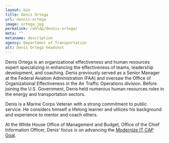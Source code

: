 ```yaml
---
layout: bio
title: Denis Ortega
url: dennis-ortega
image: ortega.jpg
permalink: /whldp/dennis-ortega/
meta: ""
metaname: description
agency: Department of Transportation
alt: Denis Ortega headshot
---
```


Denis Ortega is an organizational effectiveness and human resources expert specializing in enhancing the effectiveness of teams, leadership development, and coaching. Denis previously served as a Senior Manager at the Federal Aviation Administration (FAA) and oversaw the Office of Organizational Effectiveness in the Air Traffic Operations division. Before joining the U.S. Government, Denis held numerous human resources roles in the energy and transportation sectors.

Denis is a Marine Corps Veteran with a strong commitment to public service. He considers himself a lifelong learner and utilizes his background and experience to mentor and coach others.

At the White House Office of Management and Budget, Office of the Chief Information Officer, Denis’ focus is on advancing the [Modernize IT CAP Goal](https://www.performance.gov/CAP/it-mod/).

